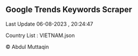 

## Google Trends Keywords Scraper 
 
Last Update 06-08-2023 , 20:24:47

Country List :
VIETNAM.json



© Abdul Muttaqin 
